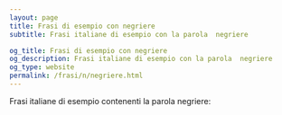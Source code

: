 ```yaml
---
layout: page
title: Frasi di esempio con negriere 
subtitle: Frasi italiane di esempio con la parola  negriere

og_title: Frasi di esempio con negriere 
og_description: Frasi italiane di esempio con la parola  negriere
og_type: website
permalink: /frasi/n/negriere.html
---
```


Frasi italiane di esempio contenenti la parola negriere:


